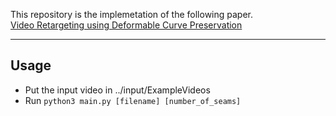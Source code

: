 This repository is the implemetation of the following paper.   
[Video Retargeting using Deformable Curve Preservation](http://min.sjtu.edu.cn/files/papers/2014/Journal/2014-JETCAS-CV-WANGBOTAO/vr_jetcas14.pdf)   
***
## Usage
* Put the input video in ../input/ExampleVideos
* Run `python3 main.py [filename] [number_of_seams]`
